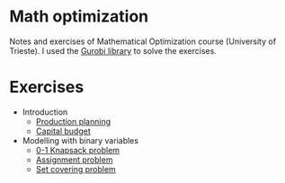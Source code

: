 # Math optimization

Notes and exercises of Mathematical Optimization course (University of Trieste).
I used the [Gurobi library](https://www.gurobi.com/) to solve the exercises. 

# Exercises 

* Introduction
  * [Production planning](01_introduction/README.md#production-planning)
  * [Capital budget](01_introduction/README.md#capital-budget)
* Modelling with binary variables
  * [0-1 Knapsack problem](02_binary_variables/README.md#0-1-knapsack-problem)
  * [Assignment problem](02_binary_variables/README.md#assignment-problem)
  * [Set covering problem](02_binary_variables/README.md#set-covering-problem)




